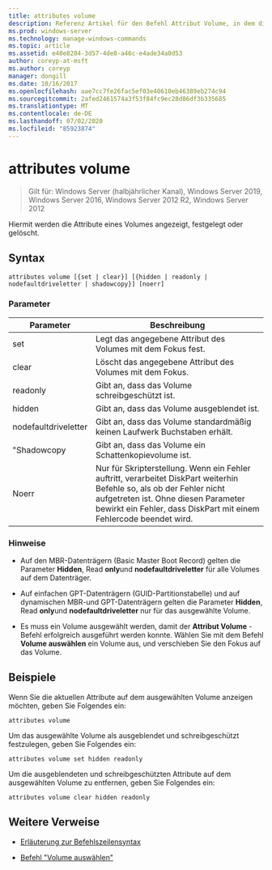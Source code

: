 ```yaml
---
title: attributes volume
description: Referenz Artikel für den Befehl Attribut Volume, in dem die Attribute eines Volumes angezeigt, festgelegt oder gelöscht werden.
ms.prod: windows-server
ms.technology: manage-windows-commands
ms.topic: article
ms.assetid: e40e8284-3d57-4de8-a46c-e4ade34a0d53
author: coreyp-at-msft
ms.author: coreyp
manager: dongill
ms.date: 10/16/2017
ms.openlocfilehash: aae7cc7fe26fac5ef03e40610eb46389eb274c94
ms.sourcegitcommit: 2afed2461574a3f53f84fc9ec28d86df3b335685
ms.translationtype: MT
ms.contentlocale: de-DE
ms.lasthandoff: 07/02/2020
ms.locfileid: "85923874"
---
```

# <a name="attributes-volume"></a>attributes volume

> Gilt für: Windows Server (halbjährlicher Kanal), Windows Server 2019, Windows Server 2016, Windows Server 2012 R2, Windows Server 2012

Hiermit werden die Attribute eines Volumes angezeigt, festgelegt oder gelöscht.

## <a name="syntax"></a>Syntax

```
attributes volume [{set | clear}] [{hidden | readonly | nodefaultdriveletter | shadowcopy}] [noerr]
```

### <a name="parameters"></a>Parameter

| Parameter | Beschreibung |
| ------- | -------- |
| set | Legt das angegebene Attribut des Volumes mit dem Fokus fest. |
| clear | Löscht das angegebene Attribut des Volumes mit dem Fokus. |
| readonly | Gibt an, dass das Volume schreibgeschützt ist. |
| hidden | Gibt an, dass das Volume ausgeblendet ist. |
| nodefaultdriveletter | Gibt an, dass das Volume standardmäßig keinen Laufwerk Buchstaben erhält. |
| "Shadowcopy | Gibt an, dass das Volume ein Schattenkopievolume ist. |
| Noerr | Nur für Skripterstellung. Wenn ein Fehler auftritt, verarbeitet DiskPart weiterhin Befehle so, als ob der Fehler nicht aufgetreten ist. Ohne diesen Parameter bewirkt ein Fehler, dass DiskPart mit einem Fehlercode beendet wird. |

### <a name="remarks"></a>Hinweise

- Auf den MBR-Datenträgern (Basic Master Boot Record) gelten die Parameter **Hidden**, Read **only**und **nodefaultdriveletter** für alle Volumes auf dem Datenträger.

- Auf einfachen GPT-Datenträgern (GUID-Partitionstabelle) und auf dynamischen MBR-und GPT-Datenträgern gelten die Parameter **Hidden**, Read **only**und **nodefaultdriveletter** nur für das ausgewählte Volume.

- Es muss ein Volume ausgewählt werden, damit der **Attribut Volume** -Befehl erfolgreich ausgeführt werden konnte. Wählen Sie mit dem Befehl **Volume auswählen** ein Volume aus, und verschieben Sie den Fokus auf das Volume.

## <a name="examples"></a>Beispiele

Wenn Sie die aktuellen Attribute auf dem ausgewählten Volume anzeigen möchten, geben Sie Folgendes ein:

```
attributes volume
```

Um das ausgewählte Volume als ausgeblendet und schreibgeschützt festzulegen, geben Sie Folgendes ein:

```
attributes volume set hidden readonly
```

Um die ausgeblendeten und schreibgeschützten Attribute auf dem ausgewählten Volume zu entfernen, geben Sie Folgendes ein:

```
attributes volume clear hidden readonly
```

## <a name="additional-references"></a>Weitere Verweise

- [Erläuterung zur Befehlszeilensyntax](command-line-syntax-key.md)

- [Befehl "Volume auswählen"](select-volume.md)
